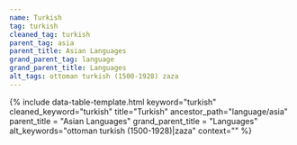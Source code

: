```yaml
---
name: Turkish
tag: turkish
cleaned_tag: turkish
parent_tag: asia
parent_title: Asian Languages
grand_parent_tag: language
grand_parent_title: Languages
alt_tags: ottoman turkish (1500-1928) zaza
---
```


{% include data-table-template.html 
  keyword="turkish" 
  cleaned_keyword="turkish" 
  title="Turkish"
  ancestor_path="language/asia" 
  parent_title = "Asian Languages"
  grand_parent_title = "Languages"
  alt_keywords="ottoman turkish (1500-1928)|zaza"
  context=""
%}

